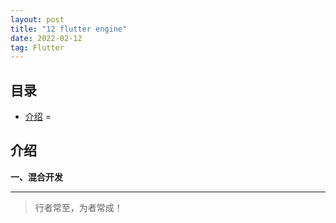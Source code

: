 ```yaml
---
layout: post
title: "12 flutter engine"
date: 2022-02-12
tag: Flutter
---
```



## 目录
- [介绍](#content1) 
=


<!-- ************************************************ -->
## <a id="content1">介绍</a>

**一、混合开发** 


----------
>  行者常至，为者常成！


